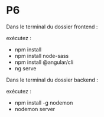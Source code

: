 # P6

Dans le terminal du dossier frontend :

exécutez :

- npm install
- npm install node-sass
- npm install @angular/cli
- ng serve

Dans le terminal du dossier backend :

exécutez :

- npm install -g nodemon
- nodemon server
